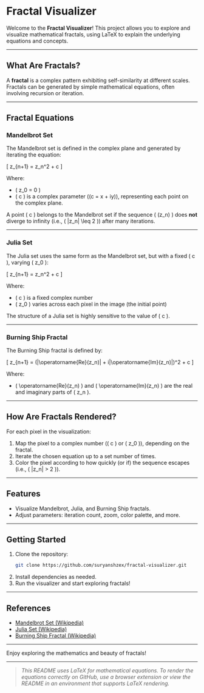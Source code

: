 # Fractal Visualizer

Welcome to the **Fractal Visualizer**! This project allows you to explore and visualize mathematical fractals, using LaTeX to explain the underlying equations and concepts.

---

## What Are Fractals?

A **fractal** is a complex pattern exhibiting self-similarity at different scales. Fractals can be generated by simple mathematical equations, often involving recursion or iteration.

---

## Fractal Equations

### Mandelbrot Set

The Mandelbrot set is defined in the complex plane and generated by iterating the equation:

\[
z_{n+1} = z_n^2 + c
\]

Where:
- \( z_0 = 0 \)
- \( c \) is a complex parameter (\(c = x + iy\)), representing each point on the complex plane.

A point \( c \) belongs to the Mandelbrot set if the sequence \( (z_n) \) does **not** diverge to infinity (i.e., \( |z_n| \leq 2 \)) after many iterations.

---

### Julia Set

The Julia set uses the same form as the Mandelbrot set, but with a fixed \( c \), varying \( z_0 \):

\[
z_{n+1} = z_n^2 + c
\]

Where:
- \( c \) is a fixed complex number
- \( z_0 \) varies across each pixel in the image (the initial point)

The structure of a Julia set is highly sensitive to the value of \( c \).

---

### Burning Ship Fractal

The Burning Ship fractal is defined by:

\[
z_{n+1} = (|\operatorname{Re}(z_n)| + i|\operatorname{Im}(z_n)|)^2 + c
\]

Where:
- \( \operatorname{Re}(z_n) \) and \( \operatorname{Im}(z_n) \) are the real and imaginary parts of \( z_n \).

---

## How Are Fractals Rendered?

For each pixel in the visualization:
1. Map the pixel to a complex number (\( c \) or \( z_0 \)), depending on the fractal.
2. Iterate the chosen equation up to a set number of times.
3. Color the pixel according to how quickly (or if) the sequence escapes (i.e., \( |z_n| > 2 \)).

---

## Features

- Visualize Mandelbrot, Julia, and Burning Ship fractals.
- Adjust parameters: iteration count, zoom, color palette, and more.

---

## Getting Started

1. Clone the repository:
   ```bash
   git clone https://github.com/suryanshzex/fractal-visualizer.git
   ```
2. Install dependencies as needed.
3. Run the visualizer and start exploring fractals!

---

## References

- [Mandelbrot Set (Wikipedia)](https://en.wikipedia.org/wiki/Mandelbrot_set)
- [Julia Set (Wikipedia)](https://en.wikipedia.org/wiki/Julia_set)
- [Burning Ship Fractal (Wikipedia)](https://en.wikipedia.org/wiki/Burning_Ship_fractal)

---

Enjoy exploring the mathematics and beauty of fractals!

---

> _This README uses LaTeX for mathematical equations. To render the equations correctly on GitHub, use a browser extension or view the README in an environment that supports LaTeX rendering._
